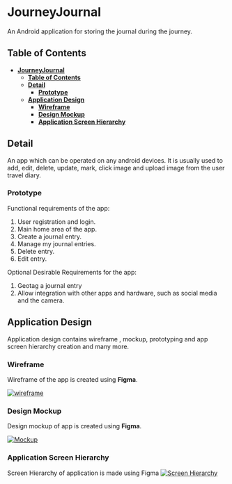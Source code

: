 # **JourneyJournal** 
An Android application for storing the journal during the journey.


## **Table of Contents**

- [**JourneyJournal** ](#journeyjournal-)
  - [**Table of Contents**](#table-of-contents)
  - [**Detail**](#detail)
    - [**Prototype**](#prototype)
  - [**Application Design**](#application-design)
    - [**Wireframe**](#wireframe)
    - [**Design Mockup**](#design-mockup)
    - [**Application Screen Hierarchy**](#application-screen-hierarchy)
    


## **Detail**
An app which can be operated on any android devices. It is usually used to add, edit, delete, update, mark, click image and upload image from the user travel diary. 



### **Prototype**

Functional requirements of the app:

1. User registration and login.
1. Main home area of the app.
1. Create a journal entry.
1. Manage my journal entries.
1. Delete entry.
1. Edit entry.

Optional Desirable Requirements for the app:

1.  Geotag a journal entry 
1.  Allow integration with other apps and hardware, such as social media and the camera.


## **Application Design**

Application design contains wireframe , mockup, prototyping and app screen hierarchy creation and many more. 


### **Wireframe**

Wireframe of the app is created using **Figma**.

<a href="https://www.figma.com/file/L75wjjChyxW6SHhwplQpfq/Android?type=design&node-id=37-153&mode=design&t=QWRiZKlFiXfsOKPI-0">
<img alt="wireframe">
</a>

### **Design Mockup**

Design mockup of app is created using **Figma**.

<a href="https://www.figma.com/file/L75wjjChyxW6SHhwplQpfq/Android?type=design&node-id=7-45&mode=design&t=QWRiZKlFiXfsOKPI-0">
<img  alt="Mockup" >
</a>
               
### **Application Screen Hierarchy**
Screen Hierarchy of application is made using Figma
<a href="https://www.figma.com/file/AgffTLtGWENgvshBuudIQh/ScreenHierarchy?type=design&node-id=0-1&mode=design&t=QWRiZKlFiXfsOKPI-0">
<img alt="Screen Hierarchy">
</a>


